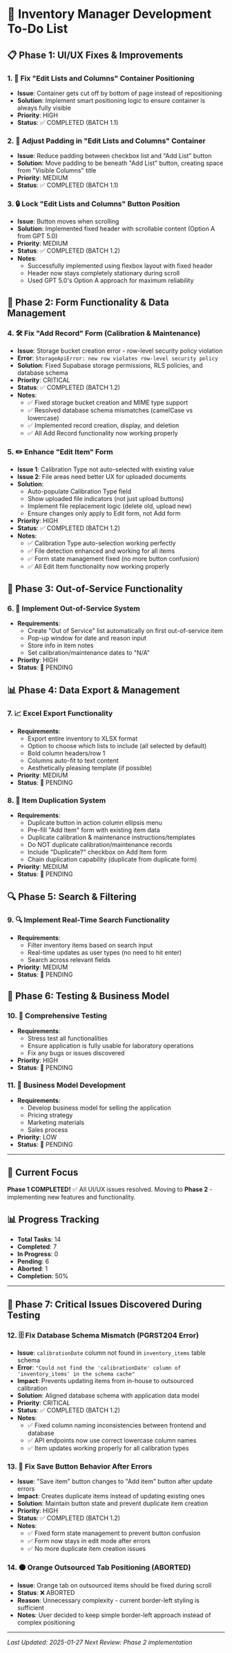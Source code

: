 # 🚀 Inventory Manager Development To-Do List

## 📋 **Phase 1: UI/UX Fixes & Improvements**

### 1. 🔧 Fix "Edit Lists and Columns" Container Positioning

- **Issue**: Container gets cut off by bottom of page instead of repositioning
- **Solution**: Implement smart positioning logic to ensure container is always fully visible
- **Priority**: HIGH
- **Status**: ✅ COMPLETED (BATCH 1.1)

### 2. 📏 Adjust Padding in "Edit Lists and Columns" Container

- **Issue**: Reduce padding between checkbox list and "Add List" button
- **Solution**: Move padding to be beneath "Add List" button, creating space from "Visible Columns" title
- **Priority**: MEDIUM
- **Status**: ✅ COMPLETED (BATCH 1.1)

### 3. 🔒 Lock "Edit Lists and Columns" Button Position

- **Issue**: Button moves when scrolling
- **Solution**: Implemented fixed header with scrollable content (Option A from GPT 5.0)
- **Priority**: MEDIUM
- **Status**: ✅ COMPLETED (BATCH 1.2)
- **Notes**:
  - Successfully implemented using flexbox layout with fixed header
  - Header now stays completely stationary during scroll
  - Used GPT 5.0's Option A approach for maximum reliability

## 📝 **Phase 2: Form Functionality & Data Management**

### 4. 🛠️ Fix "Add Record" Form (Calibration & Maintenance)

- **Issue**: Storage bucket creation error - row-level security policy violation
- **Error**: `StorageApiError: new row violates row-level security policy`
- **Solution**: Fixed Supabase storage permissions, RLS policies, and database schema
- **Priority**: CRITICAL
- **Status**: ✅ COMPLETED (BATCH 1.2)
- **Notes**:
  - ✅ Fixed storage bucket creation and MIME type support
  - ✅ Resolved database schema mismatches (camelCase vs lowercase)
  - ✅ Implemented record creation, display, and deletion
  - ✅ All Add Record functionality now working properly

### 5. ✏️ Enhance "Edit Item" Form

- **Issue 1**: Calibration Type not auto-selected with existing value
- **Issue 2**: File areas need better UX for uploaded documents
- **Solution**:
  - Auto-populate Calibration Type field
  - Show uploaded file indicators (not just upload buttons)
  - Implement file replacement logic (delete old, upload new)
  - Ensure changes only apply to Edit form, not Add form
- **Priority**: HIGH
- **Status**: ✅ COMPLETED (BATCH 1.2)
- **Notes**:
  - ✅ Calibration Type auto-selection working perfectly
  - ✅ File detection enhanced and working for all items
  - ✅ Form state management fixed (no more button confusion)
  - ✅ All Edit Item functionality now working properly

## 🚫 **Phase 3: Out-of-Service Functionality**

### 6. 🚫 Implement Out-of-Service System

- **Requirements**:
  - Create "Out of Service" list automatically on first out-of-service item
  - Pop-up window for date and reason input
  - Store info in item notes
  - Set calibration/maintenance dates to "N/A"
- **Priority**: HIGH
- **Status**: 🔴 PENDING

## 📊 **Phase 4: Data Export & Management**

### 7. 📈 Excel Export Functionality

- **Requirements**:
  - Export entire inventory to XLSX format
  - Option to choose which lists to include (all selected by default)
  - Bold column headers/row 1
  - Columns auto-fit to text content
  - Aesthetically pleasing template (if possible)
- **Priority**: MEDIUM
- **Status**: 🔴 PENDING

### 8. 🔄 Item Duplication System

- **Requirements**:
  - Duplicate button in action column ellipsis menu
  - Pre-fill "Add Item" form with existing item data
  - Duplicate calibration & maintenance instructions/templates
  - Do NOT duplicate calibration/maintenance records
  - Include "Duplicate?" checkbox on Add Item form
  - Chain duplication capability (duplicate from duplicate form)
- **Priority**: MEDIUM
- **Status**: 🔴 PENDING

## 🔍 **Phase 5: Search & Filtering**

### 9. 🔍 Implement Real-Time Search Functionality

- **Requirements**:
  - Filter inventory items based on search input
  - Real-time updates as user types (no need to hit enter)
  - Search across relevant fields
- **Priority**: MEDIUM
- **Status**: 🔴 PENDING

## 🧪 **Phase 6: Testing & Business Model**

### 10. 🧪 Comprehensive Testing

- **Requirements**:
  - Stress test all functionalities
  - Ensure application is fully usable for laboratory operations
  - Fix any bugs or issues discovered
- **Priority**: HIGH
- **Status**: 🔴 PENDING

### 11. 💼 Business Model Development

- **Requirements**:
  - Develop business model for selling the application
  - Pricing strategy
  - Marketing materials
  - Sales process
- **Priority**: LOW
- **Status**: 🔴 PENDING

---

## 🎯 **Current Focus**

**Phase 1 COMPLETED!** ✅ All UI/UX issues resolved. Moving to **Phase 2** - implementing new features and functionality.

## 📊 **Progress Tracking**

- **Total Tasks**: 14
- **Completed**: 7
- **In Progress**: 0
- **Pending**: 6
- **Aborted**: 1
- **Completion**: 50%

---

## 🚨 **Phase 7: Critical Issues Discovered During Testing**

### 12. 🗄️ Fix Database Schema Mismatch (PGRST204 Error)

- **Issue**: `calibrationDate` column not found in `inventory_items` table schema
- **Error**: `"Could not find the 'calibrationDate' column of 'inventory_items' in the schema cache"`
- **Impact**: Prevents updating items from in-house to outsourced calibration
- **Solution**: Aligned database schema with application data model
- **Priority**: CRITICAL
- **Status**: ✅ COMPLETED (BATCH 1.2)
- **Notes**:
  - ✅ Fixed column naming inconsistencies between frontend and database
  - ✅ API endpoints now use correct lowercase column names
  - ✅ Item updates working properly for all calibration types

### 13. 🔄 Fix Save Button Behavior After Errors

- **Issue**: "Save item" button changes to "Add item" button after update errors
- **Impact**: Creates duplicate items instead of updating existing ones
- **Solution**: Maintain button state and prevent duplicate item creation
- **Priority**: HIGH
- **Status**: ✅ COMPLETED (BATCH 1.2)
- **Notes**:
  - ✅ Fixed form state management to prevent button confusion
  - ✅ Form now stays in edit mode after errors
  - ✅ No more duplicate item creation issues

### 14. 🟠 Orange Outsourced Tab Positioning (ABORTED)

- **Issue**: Orange tab on outsourced items should be fixed during scroll
- **Status**: ❌ ABORTED
- **Reason**: Unnecessary complexity - current border-left styling is sufficient
- **Notes**: User decided to keep simple border-left approach instead of complex positioning

---

_Last Updated: 2025-01-27_
_Next Review: Phase 2 implementation_
